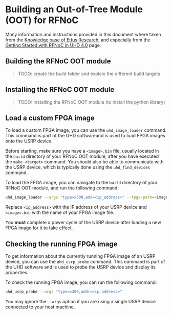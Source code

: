 # Building an Out-of-Tree Module (OOT) for RFNoC

Many information and instructions provided in this document where taken from the 
[Knowledge base of Ettus Research](https://kb.ettus.com/), and especially from the
[Getting Started with RFNoC in UHD 4.0](https://kb.ettus.com/Getting_Started_with_RFNoC_in_UHD_4.0) page. 

## Building the RFNoC OOT module

> TODO: create the build folder and explain the different build targets

## Installing the RFNoC OOT module

> TODO: Installing the RFNoC OOT module (to install the python library)

## Load a custom FPGA image

To load a custom FPGA image, you can use the `uhd_image_loader` command. 
This command is part of the UHD softwareand is used to load FPGA images onto the
USRP device.

Before starting, make sure you have a `<image>.bin` file, usually located in the 
`build` directory of your RFNoC OOT module, after you have executed the 
`make <target>` command. You should also be able to communicate with the USRP
device, which is typically done using the `uhd_find_devices` command.

To load the FPGA image, you can navigate to the `build` directory of your RFNoC
OOT module, and run the following command:

```bash
uhd_image_loader --args "type=x300,add=<ip_address>" --fpga-path=<image>.bin
```
Replace `<ip_address>` with the IP address of your USRP device and `<image>.bin`
with the name of your FPGA image file.

You **must** complete a power cycle of the USRP device after loading a new FPGA image for it to take effect.

## Checking the running FPGA image

To get information about the currently running FPGA image of an USRP device,
you can use the `uhd_usrp_probe` command. This command is part of the UHD software
and is used to probe the USRP device and display its properties.

To check the running FPGA image, you can run the following command:

```bash
uhd_usrp_probe --args "type=x300,addr=<ip_address>"
```
You may ignore the `--args` option if you are using a single USRP device connected
to your host machine.

